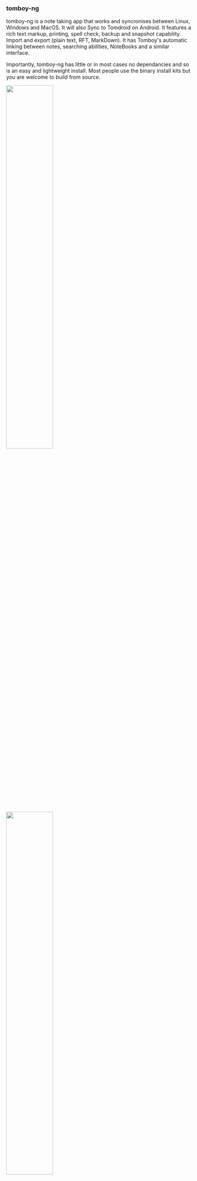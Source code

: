 ### tomboy-ng 

tomboy-ng is a note taking app that works and syncronises between Linux, Windows and MacOS. It will also Sync to Tomdroid on Android. It features a rich text markup, printing, spell check, backup and snapshot capability. Import and export (plain text, RFT, MarkDown). It has Tomboy's automatic linking between notes, searching abilities, NoteBooks and a similar interface. 

Importantly, tomboy-ng has little or in most cases no dependancies and so is an easy and lightweight install. Most people use the binary install kits but you are welcome to build from source.

<img src="https://github.com/xypd/tomboy-ng/blob/master/doc/gallery/Tomboy-ng_Mac.png" width="50%">

<img src="https://github.com/xypd/tomboy-ng/blob/master/doc/gallery/tomboy-ng_linux.png" width="50%">

<img src="https://github.com/xypd/tomboy-ng/blob/master/doc/gallery/tomboy-ng_windows.png" width="50%">

Please see the [Wiki](https://github.com/tomboy-notes/tomboy-ng/wiki) for further information.

We use GitHub to store sources and track bugs, see [Tomboy](https://github.com/tomboy-notes/tomboy-ng).

The tomboy-ng homepage also is part of the Tomboy homepage [here](https://wiki.gnome.org/Apps/Tomboy).

If you're interested in discussing tomboy-ng, please consider our mailing list.
To subscribe, visit [here](http://lists.beatniksoftware.com/listinfo.cgi/tomboy-list-beatniksoftware.com)
or just send your questions and suggestions to <tomboy-list@beatniksoftware.com>.

Copyright (C) 2018,2019 David Bannon <dbannon@internode.on.net>

---


